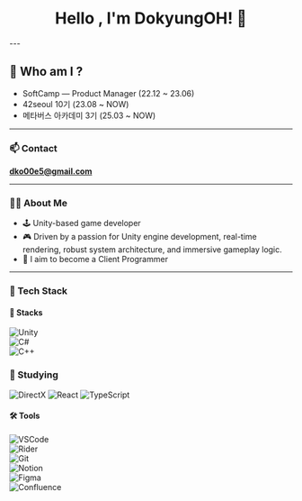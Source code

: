 <h1 align="center">Hello , I'm DokyungOH! 👋</h1>
---

## 👤 Who am I ?

- SoftCamp — Product Manager (22.12 ~ 23.06)
- 42seoul 10기 (23.08 ~ NOW)
- 메타버스 아카데미 3기 (25.03 ~ NOW)

---

### 📫 Contact
**dko00e5@gmail.com**

---

### 🧑‍💻 About Me
- 🕹️ Unity-based game developer  
- 🎮 Driven by a passion for Unity engine development, real-time rendering, robust system architecture, and immersive gameplay logic.
- 🚀 I aim to become a Client Programmer  

---

### 🧰 Tech Stack

#### 🧱 Stacks  
![Unity](https://img.shields.io/badge/Unity-100000?style=flat&logo=unity&logoColor=white)  
![C#](https://img.shields.io/badge/C%23-239120?style=flat&logo=c-sharp&logoColor=white)  
![C++](https://img.shields.io/badge/C%2B%2B-00599C?style=flat&logo=c%2B%2B&logoColor=white)  

### 📖 Studying  
![DirectX](https://img.shields.io/badge/DirectX-0036A0?style=flat&logo=directx&logoColor=white)
![React](https://img.shields.io/badge/React-61DAFB?style=flat-square&logo=react&logoColor=black)
![TypeScript](https://img.shields.io/badge/TypeScript-3178C6?style=flat-square&logo=typescript&logoColor=white)  

#### 🛠 Tools  
![VSCode](https://img.shields.io/badge/VSCode-007ACC?style=flat&logo=visual-studio-code&logoColor=white)  
![Rider](https://img.shields.io/badge/Rider-000000?style=flat&logo=rider&logoColor=white)  
![Git](https://img.shields.io/badge/Git-F05032?style=flat&logo=git&logoColor=white)  
![Notion](https://img.shields.io/badge/Notion-000000?style=flat&logo=notion&logoColor=white)  
![Figma](https://img.shields.io/badge/Figma-F24E1E?style=flat-square&logo=figma&logoColor=white)  
![Confluence](https://img.shields.io/badge/Confluence-172B4D?style=flat-square&logo=confluence&logoColor=white)



